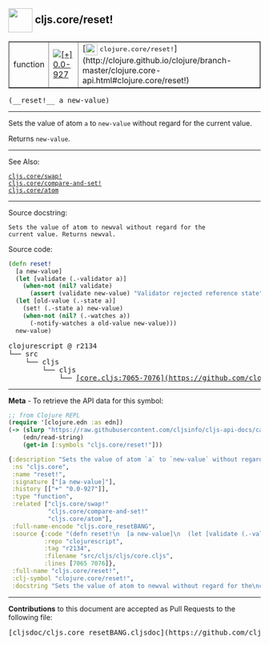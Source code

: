 ## <img width="48px" valign="middle" src="http://i.imgur.com/Hi20huC.png"> cljs.core/reset!

 <table border="1">
<tr>

<td>function</td>
<td><a href="https://github.com/cljsinfo/cljs-api-docs/tree/0.0-927"><img valign="middle" alt="[+] 0.0-927" src="https://img.shields.io/badge/+-0.0--927-lightgrey.svg"></a> </td>
<td>
[<img height="24px" valign="middle" src="http://i.imgur.com/1GjPKvB.png"> <samp>clojure.core/reset!</samp>](http://clojure.github.io/clojure/branch-master/clojure.core-api.html#clojure.core/reset!)
</td>
</tr>
</table>

 <samp>
(__reset!__ a new-value)<br>
</samp>

---

Sets the value of atom `a` to `new-value` without regard for the current value.

Returns `new-value`.

---


See Also:

[`cljs.core/swap!`](cljs.core_swapBANG.md)<br>
[`cljs.core/compare-and-set!`](cljs.core_compare-and-setBANG.md)<br>
[`cljs.core/atom`](cljs.core_atom.md)<br>

---

Source docstring:

```
Sets the value of atom to newval without regard for the
current value. Returns newval.
```

Source code:

```clj
(defn reset!
  [a new-value]
  (let [validate (.-validator a)]
    (when-not (nil? validate)
      (assert (validate new-value) "Validator rejected reference state")))
  (let [old-value (.-state a)]
    (set! (.-state a) new-value)
    (when-not (nil? (.-watches a))
      (-notify-watches a old-value new-value)))
  new-value)
```

 <pre>
clojurescript @ r2134
└── src
    └── cljs
        └── cljs
            └── <ins>[core.cljs:7065-7076](https://github.com/clojure/clojurescript/blob/r2134/src/cljs/cljs/core.cljs#L7065-L7076)</ins>
</pre>


---

__Meta__ - To retrieve the API data for this symbol:

```clj
;; from Clojure REPL
(require '[clojure.edn :as edn])
(-> (slurp "https://raw.githubusercontent.com/cljsinfo/cljs-api-docs/catalog/cljs-api.edn")
    (edn/read-string)
    (get-in [:symbols "cljs.core/reset!"]))
```

```clj
{:description "Sets the value of atom `a` to `new-value` without regard for the current value.\n\nReturns `new-value`.",
 :ns "cljs.core",
 :name "reset!",
 :signature ["[a new-value]"],
 :history [["+" "0.0-927"]],
 :type "function",
 :related ["cljs.core/swap!"
           "cljs.core/compare-and-set!"
           "cljs.core/atom"],
 :full-name-encode "cljs.core_resetBANG",
 :source {:code "(defn reset!\n  [a new-value]\n  (let [validate (.-validator a)]\n    (when-not (nil? validate)\n      (assert (validate new-value) \"Validator rejected reference state\")))\n  (let [old-value (.-state a)]\n    (set! (.-state a) new-value)\n    (when-not (nil? (.-watches a))\n      (-notify-watches a old-value new-value)))\n  new-value)",
          :repo "clojurescript",
          :tag "r2134",
          :filename "src/cljs/cljs/core.cljs",
          :lines [7065 7076]},
 :full-name "cljs.core/reset!",
 :clj-symbol "clojure.core/reset!",
 :docstring "Sets the value of atom to newval without regard for the\ncurrent value. Returns newval."}

```

---

__Contributions__ to this document are accepted as Pull Requests to the following file:

 <pre>
[cljsdoc/cljs.core_resetBANG.cljsdoc](https://github.com/cljsinfo/cljs-api-docs/blob/master/cljsdoc/cljs.core_resetBANG.cljsdoc)
</pre>

